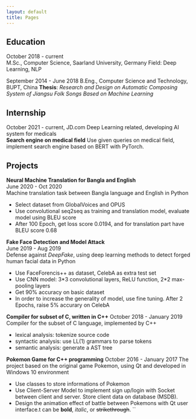 ```yaml
---
layout: default
title: Pages
---
```

## Education
October 2018 - current  
M.Sc., Computer Science, Saarland University, Germany
Field: Deep Learning, NLP


September 2014 - June 2018
B.Eng., Computer Science and Technology, BUPT, China
**Thesis**: *Research and Design on Automatic Composing System of Jiangsu Folk Songs Based on Machine Learning*


## Internship 
October 2021 - current, JD.com
Deep Learning related, developing AI system for medicals  
**Search engine on medical field**
Use given queries on medical field, implement search engine based on BERT with PyTorch.  

## Projects
**Neural Machine Translation for Bangla and English**  
June 2020 - Oct 2020  
Machine translation task between Bangla language and English in Python  
- Select dataset from GlobalVoices and OPUS
- Use convolutional seq2seq as training and translation model, evaluate model using BLEU score
- After 100 Epoch, get loss score 0.0194, and for translation part have BLEU score 0.68

**Fake Face Detection and Model Attack**  
June 2019 - Aug 2019  
Defense against *DeepFake*, using deep learning methods to detect forged human facial data in Python  
- Use FaceForencis++ as dataset, CelebA as extra test set
- Use CNN model: 3\*3 convolutional layers, ReLU function, 2\*2 max-pooling layers
- Get 90% accuracy on basic dataset
- In order to increase the generality of model, use fine tuning. After 2 Epochs, raise 5\% accurary on CelebA

**Compiler for subset of C, written in C++**
October 2018 - January 2019
Compiler for the subset of C language, implemented by C++
- lexical analysis: tokenize source code
- syntactic analysis: use LL(1) grammars to parse tokens
- semantic analysis: generate a AST tree

**Pokemon Game for C++ programming**
October 2016 - January 2017
The project based on the original game Pokemon, using Qt and developed in Windows 10 environment
- Use classes to store informations of Pokemon
- Use Client-Server Model to implement sign up/login with Socket between client and server. Store client data on database (MSDB).    
- Design the animation effect of battle between Pokemons with Qt user interface.t can be **bold**, _italic_, or ~~strikethrough~~.
``
